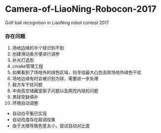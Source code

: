 # Camera-of-LiaoNing-Robocon-2017
Golf ball recognition in LiaoNing robot contest 2017



### 存在问题

1. 场地边缘的半个球识别不到
2. 创建滑动条方便进行调参
3. 补光灯选型
4. cmake管理工程
5. 如果看到了场地外的绿色区域，则寻找最大凸包去除场地外绿色干扰
6. 场地边缘有时会被识别为球，需要进一步处理
7. 敌方车干扰问题
8. 中央高空储藏室架子问题以及网兜内球的问题
9. 黑球空缺填补
10. 环境自动调整
   * 自动白平衡已实现
   * 自动亮度存在超调现象
   * 由于太暗导致色差太小，尝试自动对比度

